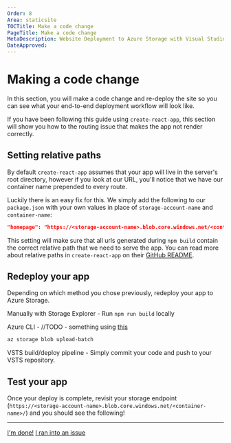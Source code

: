 ```yaml
---
Order: 8
Area: staticsite
TOCTitle: Make a code change
PageTitle: Make a code change
MetaDescription: Website Deployment to Azure Storage with Visual Studio Code
DateApproved:
---
```

# Making a code change

In this section, you will make a code change and re-deploy the site so you can see what your end-to-end deployment workflow will look like.

If you have been following this guide using `create-react-app`, this section will show you how to the routing issue that makes the app not render correctly.

## Setting relative paths

By default `create-react-app` assumes that your app will live in the server's root directory, however if you look at our URL, you'll notice that we have our container name prepended to every route.

Luckily there is an easy fix for this.
We simply add the following to our `package.json` with your own values in place of `storage-account-name` and `container-name`:

```json
"homepage": "https://<storage-account-name>.blob.core.windows.net/<container-name>/"
```

This setting will make sure that all urls generated during `npm build` contain the correct relative path that we need to serve the app.
You can read more about relative paths in `create-react-app` on their [GitHub README](https://github.com/facebook/create-react-app/blob/master/packages/react-scripts/template/README.md#building-for-relative-paths).

## Redeploy your app

Depending on which method you chose previously, redeploy your app to Azure Storage.

Manually with Storage Explorer - Run `npm run build` locally

Azure CLI - //TODO - something using [this](https://docs.microsoft.com/en-us/cli/azure/storage/blob?view=azure-cli-latest#az-storage-blob-upload-batch)
```bash
az storage blob upload-batch
```

VSTS build/deploy pipeline - Simply commit your code and push to your VSTS repository.

## Test your app

Once your deploy is complete, revisit your storage endpoint (`https://<storage-account-name>.blob.core.windows.net/<container-name>/`) and you should see the following!



----

<a class="tutorial-next-btn" href="/docs">I'm done!</a> <a class="tutorial-feedback-btn" onclick="reportIssue('node-deployment-staticwebsite', 'code-change')" href="javascript:void(0)">I ran into an issue</a>
